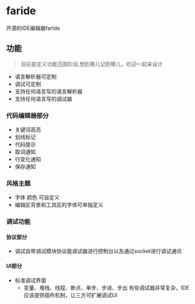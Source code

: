 # faride
开源的IDE编辑器farIde

## 功能
> 目前是定义功能范围阶段,想到哪儿记到哪儿，欢迎一起来设计
* 语言解析器可定制
* 调试可定制
* 支持任何语言写的语言解析器
* 支持任何语言写的调试器

### 代码编辑器部分
- 关键词高亮
- 划线标记
- 代码提示
- 取词通知
- 行变化通知
- 保存通知

### 风格主题
- 字体  颜色 可自定义
- 编辑区背景和工具区的字体可单独定义

### 调试功能
#### 协议部分
- 调试自带调试模块协议能调试器进行控制台以及通过socket进行调试通讯
#### UI部分
- 标准调试界面
  - 变量、堆栈、线程、断点、单步、步进、步出 
  有些调试器非常复杂，IDE应该提供插件机制，让三方可扩展调试UI

